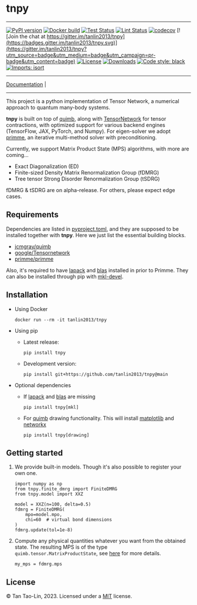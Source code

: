# tnpy

_________________

[![PyPI version](https://badge.fury.io/py/tnpy.svg)](http://badge.fury.io/py/tnpy)
[![Docker build](https://github.com/tanlin2013/tnpy/actions/workflows/build.yml/badge.svg)](https://github.com/tanlin2013/tnpy/actions/workflows/build.yml)
[![Test Status](https://github.com/tanlin2013/tnpy/actions/workflows/test.yml/badge.svg)](https://github.com/tanlin2013/tnpy/actions/workflows/test.yml)
[![Lint Status](https://github.com/tanlin2013/tnpy/actions/workflows/lint.yml/badge.svg)](https://github.com/tanlin2013/tnpy/actions/workflows/lint.yml)
[![codecov](https://codecov.io/gh/tanlin2013/tnpy/branch/main/graph/badge.svg)](https://codecov.io/gh/tanlin2013/tnpy)
[![Join the chat at https://gitter.im/tanlin2013/tnpy](https://badges.gitter.im/tanlin2013/tnpy.svg)](https://gitter.im/tanlin2013/tnpy?utm_source=badge&utm_medium=badge&utm_campaign=pr-badge&utm_content=badge)
[![License](https://img.shields.io/github/license/mashape/apistatus.svg)](https://pypi.python.org/pypi/tnpy/)
[![Downloads](https://pepy.tech/badge/tnpy)](https://pepy.tech/project/tnpy)
[![Code style: black](https://img.shields.io/badge/code%20style-black-000000.svg)](https://github.com/psf/black)
[![Imports: isort](https://img.shields.io/badge/%20imports-isort-%231674b1?style=flat&labelColor=ef8336)](https://timothycrosley.github.io/isort/)
_________________

[Documentation](https://tanlin2013.github.io/tnpy/) |
_________________

This project is a python implementation of Tensor Network,
a numerical approach to quantum many-body systems.

**tnpy** is built on top of [quimb](https://github.com/jcmgray/quimb),
along with [TensorNetwork](https://github.com/google/TensorNetwork)
for tensor contractions, with optimized support for various backend engines
(TensorFlow, JAX, PyTorch, and Numpy).
For eigen-solver we adopt [primme](https://github.com/primme/primme),
an iterative multi-method solver with preconditioning.

Currently, we support Matrix Product State (MPS) algorithms,
with more are coming...

* Exact Diagonalization (ED)
* Finite-sized Density Matrix Renormalization Group (fDMRG)
* Tree tensor Strong Disorder Renormalization Group (tSDRG)

fDMRG & tSDRG are on alpha-release.
For others, please expect edge cases.

Requirements
------------
Dependencies are listed in
[pyproject.toml](https://github.com/tanlin2013/tnpy/blob/main/pyproject.toml),
and they are supposed to be installed together with **tnpy**.
Here we just list the essential building blocks.

* [jcmgray/quimb](https://github.com/jcmgray/quimb)
* [google/Tensornetwork](https://github.com/google/TensorNetwork)
* [primme/primme](https://github.com/primme/primme)

Also, it's required to have [lapack](http://www.netlib.org/lapack/)
and [blas](http://www.netlib.org/blas/) installed in prior to Primme.
They can also be installed through pip
with [mkl-devel](https://pypi.org/project/mkl-devel/).

Installation
------------

* Using Docker

  ```
  docker run --rm -it tanlin2013/tnpy
  ```
* Using pip
    * Latest release:
      ```
      pip install tnpy
      ```
    * Development version:
      ```
      pip install git+https://github.com/tanlin2013/tnpy@main
      ```
* Optional dependencies
    * If [lapack](http://www.netlib.org/lapack/) and
      [blas](http://www.netlib.org/blas/) are missing
      ```
      pip install tnpy[mkl]
      ```
    * For [quimb](https://github.com/jcmgray/quimb) drawing functionality.
      This will install [matplotlib](https://matplotlib.org/)
      and [networkx](https://networkx.org/)
      ```
      pip install tnpy[drawing]
      ```

Getting started
---------------

1. We provide built-in models. Though it's also possible to register your own one.

   ```
   import numpy as np
   from tnpy.finite_dmrg import FiniteDMRG
   from tnpy.model import XXZ

   model = XXZ(n=100, delta=0.5)
   fdmrg = FiniteDMRG(
       mpo=model.mpo,
       chi=60  # virtual bond dimensions
   )
   fdmrg.update(tol=1e-8)
   ```

2. Compute any physical quantities whatever you want from the obtained state.
   The resulting MPS is of the type `quimb.tensor.MatrixProductState`,
   see [here](https://tanlin2013.github.io/tnpy/matrix_product_state.html)
   for more details.

   ```
   my_mps = fdmrg.mps
   ```

License
-------
© Tan Tao-Lin, 2023. Licensed under a [MIT](https://github.com/tanlin2013/tnpy/master/LICENSE)
license.
